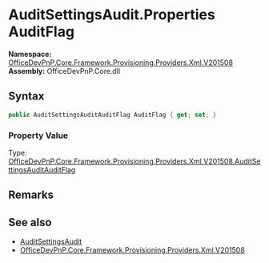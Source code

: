 # AuditSettingsAudit.Properties AuditFlag
  

**Namespace:** [OfficeDevPnP.Core.Framework.Provisioning.Providers.Xml.V201508](OfficeDevPnP.Core.Framework.Provisioning.Providers.Xml.V201508.md)  
**Assembly:** OfficeDevPnP.Core.dll  
## Syntax
```C#
public AuditSettingsAuditAuditFlag AuditFlag { get; set; }
```

### Property Value
Type: [OfficeDevPnP.Core.Framework.Provisioning.Providers.Xml.V201508.AuditSettingsAuditAuditFlag](OfficeDevPnP.Core.Framework.Provisioning.Providers.Xml.V201508.AuditSettingsAuditAuditFlag.md)  

## Remarks 

## See also
- [AuditSettingsAudit](OfficeDevPnP.Core.Framework.Provisioning.Providers.Xml.V201508.AuditSettingsAudit.md) 
- [OfficeDevPnP.Core.Framework.Provisioning.Providers.Xml.V201508](OfficeDevPnP.Core.Framework.Provisioning.Providers.Xml.V201508.md) 

